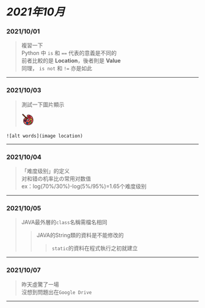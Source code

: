 # ___2021年10月___ #
### 2021/10/01 ###
> 複習一下  
> Python 中 `is` 和 `==` 代表的意義是不同的  
> 前者比較的是 __Location__，後者則是 __Value__  
> 同理， `is not` 和 `!=` 亦是如此
- - -
### 2021/10/03 ###
> 測試一下圖片顯示
>   
> ![Paint](img/Paint.png)
>   
`![alt words](image location)`
- - -
### 2021/10/04 ###
> 「难度级别」的定义  
> 对和错の机率比の常用对数值  
> ex：log(70%/30%)-log(5%/95%)=1.65个难度级别
- - -
### 2021/10/05 ###
> JAVA最外層的`class`名稱需檔名相同
>> JAVA的String類的資料是不能修改的
>>> `static`的資料在程式執行之初就建立
- - -
### 2021/10/07 ###
> 昨天虛驚了一場  
> 沒想到問題出在`Google Drive`
- - -
